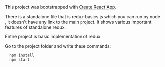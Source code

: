 This project was bootstrapped with [Create React App](https://github.com/facebookincubator/create-react-app).

There is a standalone file that is redux-basics.js which you can run by node <file name>,
it doesn't have any link to the main project. It shows various important features of standalone redux.  

Entire project is basic implementation of redux.

Go to the project folder and write these commands:

      npm install
      npm start
